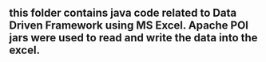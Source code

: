 ## this folder contains java code related to Data Driven Framework using MS Excel. Apache POI jars were used to read and write the data into the excel.
